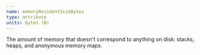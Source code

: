```yaml
---
name: memoryResidentSizeBytes
type: attribute
units: bytes (B)
---
```


The amount of memory that doesn't correspond to anything on disk: stacks, heaps, and anonymous memory maps.
